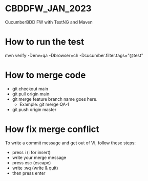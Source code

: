 # CBDDFW_JAN_2023
CucumberBDD FW with TestNG and Maven

# How to run the test
mvn verify -Denv=qa -Dbrowser=ch -Dcucumber.filter.tags="@test"

# How to merge code
- git checkout main
- git pull origin main
- git merge feature branch name goes here.
  - Example: git merge QA-1
- git push origin master

# How fix merge conflict
To write a commit message and get out of VI, follow these steps:
- press i (i for insert)
- write your merge message
- press esc (escape)
- write :wq (write & quit)
- then press enter